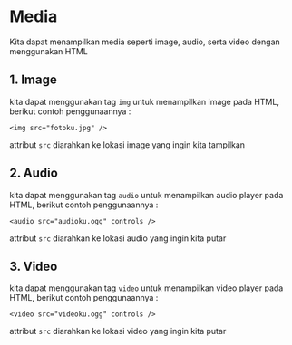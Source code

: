 # Media

Kita dapat menampilkan media seperti image, audio, serta video dengan menggunakan HTML

## 1. Image

kita dapat menggunakan tag `img` untuk menampilkan image pada HTML, berikut contoh penggunaannya :

```markup
<img src="fotoku.jpg" />
```

attribut `src` diarahkan ke lokasi image yang ingin kita tampilkan

## 2. Audio

kita dapat menggunakan tag `audio` untuk menampilkan audio player pada HTML, berikut contoh penggunaannya :

```markup
<audio src="audioku.ogg" controls />
```

attribut `src` diarahkan ke lokasi audio yang ingin kita putar

## 3. Video

kita dapat menggunakan tag `video` untuk menampilkan video player pada HTML, berikut contoh penggunaannya :

```markup
<video src="videoku.ogg" controls />
```

attribut `src` diarahkan ke lokasi video yang ingin kita putar
